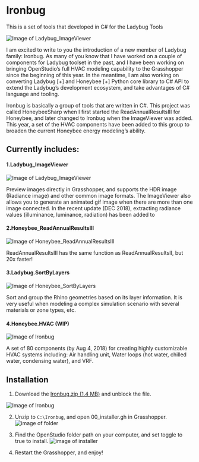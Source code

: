 # Ironbug
This is a set of tools that developed in C# for the Ladybug Tools

![Image of Ladybug_ImageViewer](https://github.com/MingboPeng/Ironbug/blob/master/doc/Icon/1x/Ironbug.png) 

I am excited to write to you the introduction of a new member of Ladybug family: Ironbug. As many of you know that I have worked on a couple of components for Ladybug toolset in the past, and I have been working on bringing OpenStudio’s full HVAC modeling capability to the Grasshopper since the beginning of this year. In the meantime, I am also working on converting Ladybug [+] and Honeybee [+] Python core library to C# API to extend the Ladybug’s development ecosystem, and take advantages of C# language and tooling.

Ironbug is basically a group of tools that are written in C#. This project was called HoneybeeSharp when I first started the ReadAnnualResultsIII for Honeybee, and later changed to Ironbug when the ImageViewer was added. This year, a set of the HVAC components have been added to this group to broaden the current Honeybee energy modeling’s ability.


## Currently includes:

#### 1.Ladybug_ImageViewer 
![Image of Ladybug_ImageViewer](https://github.com/MingboPeng/Ironbug/blob/master/doc/Icon/Ladybug_Viewer_24.png) 

Preview images directly in Grasshopper, and supports the HDR image (Radiance image) and other common image formats. The ImageViewer also allows you to generate an animated gif image when there are more than one image connected.
In the recent update (DEC 2018), extracting radiance values (illuminance, luminance, radiation) has been added to 

#### 2.Honeybee_ReadAnnualResultsIII
![Image of Honeybee_ReadAnnualResultsIII](https://github.com/MingboPeng/Ironbug/blob/master/doc/Icon/Ironbug.HVAC/24h/ReadAnnualResultsIII.png) 

ReadAnnualResultsIII has the same function as ReadAnnualResultsII, but 20x faster!

#### 3.Ladybug.SortByLayers
![Image of Honeybee_SortByLayers](https://github.com/MingboPeng/Ironbug/blob/master/doc/Icon/Ironbug.HVAC/24h/SortByLayers.png) 

Sort and group the Rhino geometries based on its layer information. It is very useful when modeling a complex simulation scenario with several materials or zone types, etc.

#### 4.Honeybee.HVAC (WIP)
![Image of Ironbug](https://raw.githubusercontent.com/MingboPeng/Ironbug/master/doc/Icon/Ironbug.HVAC.PNG) 

A set of 80 components (by Aug 4, 2018) for creating highly customizable HVAC systems including: Air handling unit, Water loops (hot water, chilled water, condensing water), and VRF.

## Installation
1. Download the [Ironbug.zip (1.4 MB)](https://github.com/MingboPeng/Ironbug/releases) and unblock the file.

![Image of Ironbug](https://github.com/MingboPeng/Ironbug/blob/master/doc/GIF/unblock.gif) 

2. Unzip to `C:\Ironbug`, and open 00_installer.gh in Grasshopper.
![image of folder](https://discourse.ladybug.tools/uploads/default/original/2X/5/5fe511542effa4a87dd90c7a2a435bfc6474eba9.png)

3. Find the OpenStudio folder path on your computer, and set toggle to true to install.
![image of installer](https://github.com/MingboPeng/Ironbug/blob/master/doc/GIF/installer.gif)


4. Restart the Grasshopper, and enjoy!

